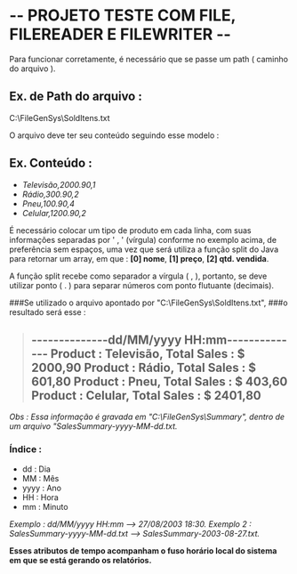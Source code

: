 # -- PROJETO TESTE COM FILE, FILEREADER E FILEWRITER --

Para funcionar corretamente, é necessário que se passe um path ( caminho do arquivo ). 

## Ex. de Path do arquivo :

C:\FileGenSys\SoldItens.txt

O arquivo deve ter seu conteúdo seguindo esse modelo :

## Ex. Conteúdo :

* *Televisão,2000.90,1*
* *Rádio,300.90,2*
* *Pneu,100.90,4*
* *Celular,1200.90,2*

É necessário colocar um tipo de produto em cada linha, com suas informações 
separadas por ' , ' (vírgula) conforme no exemplo acima, de preferência sem 
espaços, uma vez que será utiliza a função split do Java para retornar um 
array, em que : **[0] nome**, **[1] preço**, **[2] qtd. vendida**.

A função split recebe como separador a vírgula ( , ), portanto, se deve
utilizar ponto ( . ) para separar números com ponto flutuante (decimais).

###Se utilizado o arquivo apontado por "C:\FileGenSys\SoldItens.txt", 
###o resultado será esse :

> --------------dd/MM/yyyy HH:mm--------------
> Product : Televisão, Total Sales : $ 2000,90
> Product : Rádio, Total Sales : $ 601,80
> Product : Pneu, Total Sales : $ 403,60
> Product : Celular, Total Sales : $ 2401,80
> --------------------------------------------

*Obs : Essa informação é gravada em "C:\FileGenSys\Summary",*
*dentro de um arquivo "SalesSummary-yyyy-MM-dd.txt.*

### Índice :
* dd : Dia 
* MM : Mês
* yyyy : Ano
* HH : Hora
* mm : Minuto

*Exemplo : dd/MM/yyyy HH:mm --> 27/08/2003 18:30.*
*Exemplo 2 : SalesSummary-yyyy-MM-dd.txt --> SalesSummary-2003-08-27.txt.*

**Esses atributos de tempo acompanham o fuso horário local do sistema em que se está gerando os relatórios.**

